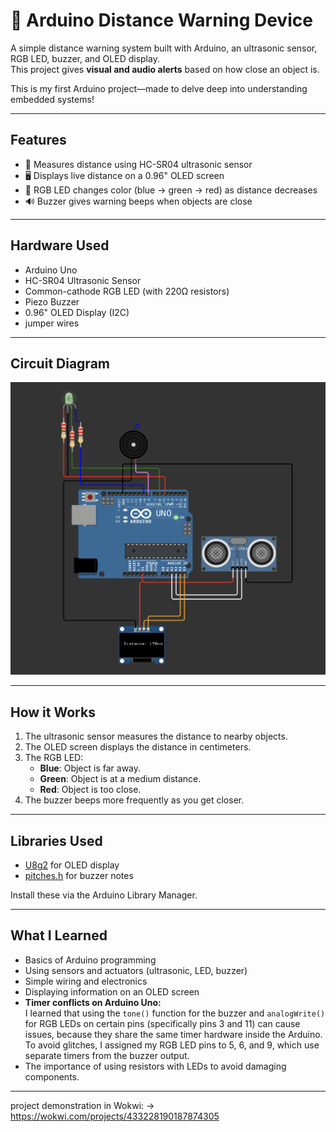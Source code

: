 # 🚦 Arduino Distance Warning Device

A simple distance warning system built with Arduino, an ultrasonic sensor, RGB LED, buzzer, and OLED display.  
This project gives **visual and audio alerts** based on how close an object is.

This is my first Arduino project—made to delve deep into understanding embedded systems!

---

## Features

- 📏 Measures distance using HC-SR04 ultrasonic sensor
- 🖥️ Displays live distance on a 0.96" OLED screen
- 🌈 RGB LED changes color (blue → green → red) as distance decreases
- 🔊 Buzzer gives warning beeps when objects are close

---

## Hardware Used

- Arduino Uno
- HC-SR04 Ultrasonic Sensor
- Common-cathode RGB LED (with 220Ω resistors)
- Piezo Buzzer
- 0.96" OLED Display (I2C)
- jumper wires

---

## Circuit Diagram

![Arduino Wiring Diagram](wiring-diagram.png)

---

## How it Works

1. The ultrasonic sensor measures the distance to nearby objects.
2. The OLED screen displays the distance in centimeters.
3. The RGB LED:
   - **Blue**: Object is far away.
   - **Green**: Object is at a medium distance.
   - **Red**: Object is too close.
4. The buzzer beeps more frequently as you get closer.

---

## Libraries Used

- [U8g2](https://github.com/olikraus/u8g2) for OLED display
- [pitches.h](https://www.arduino.cc/en/Tutorial/BuiltInExamples/toneMelody) for buzzer notes

Install these via the Arduino Library Manager.

---

## What I Learned

- Basics of Arduino programming
- Using sensors and actuators (ultrasonic, LED, buzzer)
- Simple wiring and electronics
- Displaying information on an OLED screen
-  **Timer conflicts on Arduino Uno:**  
  I learned that using the `tone()` function for the buzzer and `analogWrite()` for RGB LEDs on certain pins (specifically pins 3 and 11) can cause issues, because they share the same timer hardware inside the Arduino. To avoid glitches, I assigned my RGB LED pins to 5, 6, and 9, which use separate timers from the buzzer output.
- The importance of using resistors with LEDs to avoid damaging components.


---

project demonstration in Wokwi:
  -> https://wokwi.com/projects/433228190187874305
